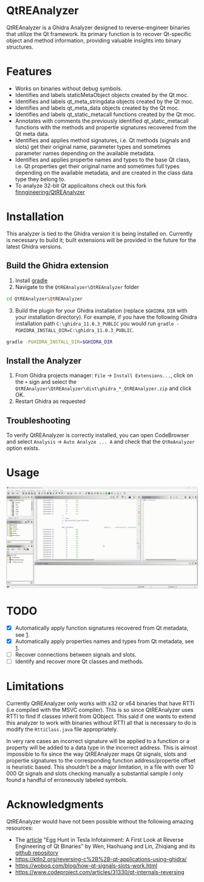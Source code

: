 # QtREAnalyzer

QtREAnalyzer is a Ghidra Analyzer designed to reverse-engineer binaries that utilize the Qt framework. Its primary function is to recover Qt-specific object and method information, providing valuable insights into binary structures.

# Features

- Works on binaries without debug symbols.
- Identifies and labels staticMetaObject objects created by  the Qt moc.
- Identifies and labels qt_meta_stringdata objects created by the Qt moc.
- Identifies and labels qt_meta_data objects created by the Qt moc.
- Identifies and labels qt_static_metacall functions created by the Qt moc.
- Annotates with comments the previously identified qt_static_metacall functions with the methods and propertie signatures recovered from the Qt meta data.
- Identifies and applies method signatures, i.e. Qt methods (signals and slots) get their original name, parameter types and sometimes parameter names depending on the available metadata.
- Identifies and applies propertie names and types to the base Qt class, i.e. Qt properties get their original name and sometimes full types depending on the available metadata, and are created in the class data type they belong to.   
- To analyze 32-bit Qt applicaitons check out  this fork [finngineering/QtREAnalyzer](https://github.com/finngineering/QtREAnalyzer)

# Installation

This analyzer is tied to the Ghidra version it is being installed on. Currently is necessary to build it;
built extensions will be provided in the future for the latest Ghidra versions. 

## Build the Ghidra extension

1. Install [gradle](https://docs.gradle.org/current/userguide/installation.html#ex-installing-manually)
2. Navigate to the `QtREAnalyzer\QtREAnalyzer` folder

```bash
cd QtREAnalyzer\QtREAnalyzer
```
 
3. Build the plugin for your Ghidra installation (replace `$GHIDRA_DIR` with your installation directory).
For example, if you have the following Ghidra installation path `C:\ghidra_11.0.3_PUBLIC` you would run 
``gradle -PGHIDRA_INSTALL_DIR=C:\ghidra_11.0.3_PUBLIC``. 

```bash
gradle -PGHIDRA_INSTALL_DIR=$GHIDRA_DIR
```

## Install the Analyzer

1. From Ghidra projects manager: ``File`` -> ``Install Extensions...``, click on the
   `+` sign and select the `QtREAnalyzer\QtREAnalyzer\dist\ghidra_*_QtREAnalyzer.zip` and click OK.
2. Restart Ghidra as requested

## Troubleshooting
To verify QtREAnalyzer is correctly installed, you can open CodeBrowser and select
``Analysis`` -> ``Auto Analyze ... A`` and check that the `QtReAnalyzer` option
exists.

# Usage
![QtREAnalyzer Usage](/docs/QtREAnalyzer_usage.gif)

# TODO
- [x] Automatically apply function signatures recovered from Qt metadata, see [1](https://www.usenix.org/conference/usenixsecurity23/presentation/wen).
- [x] Automatically apply properties names and types from Qt metadata, see [1](https://www.usenix.org/conference/usenixsecurity23/presentation/wen).
- [ ] Recover connections between signals and slots.
- [ ] Identify and recover more Qt classes and methods.

# Limitations

Currently QtREAnalyzer only works with x32 or x64 binaries that have RTTI (i.e compiled with the MSVC compiler). This is so since QtREAnalyzer uses RTTI to find if classes inherit from QObject. This said if one wants to extend this analyzer to work with binaries without RTTI all that is necessary to do is modify the ``RttiClass.java`` file appropriately.

In very rare cases an incorrect signature will be applied to a function or a property will be added to a data type in the incorrect address. This is almost impossible to fix since the way QtREAnalyzer maps Qt signals, slots and propertie signatures to the corresponding function address/propertie offset is heuristic based. This shouldn't be a major limitation, in a file with over 10 000 Qt signals and slots checking manually a substantial sample I only found a handful of erroneously labeled symbols.

# Acknowledgments

QtREAnalyzer would have not been possible without the following amazing resources:

- The [article](https://www.usenix.org/conference/usenixsecurity23/presentation/wen) "Egg Hunt in Tesla Infotainment: A First Look at Reverse Engineering of Qt Binaries" by Wen, Haohuang and Lin, Zhiqiang and its [github repository](https://github.com/OSUSecLab/QtRE)
- https://ktln2.org/reversing-c%2B%2B-qt-applications-using-ghidra/
- https://woboq.com/blog/how-qt-signals-slots-work.html
- https://www.codeproject.com/articles/31330/qt-internals-reversing
